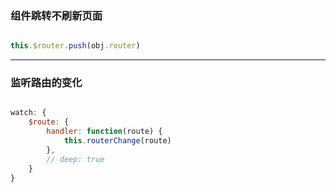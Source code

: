 ### 组件跳转不刷新页面

```js

this.$router.push(obj.router)

```

---

### 监听路由的变化

```js

watch: {
    $route: {
        handler: function(route) {
            this.routerChange(route)
        },
        // deep: true
    }
}

```